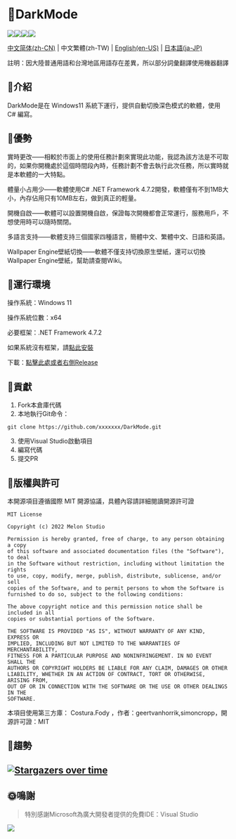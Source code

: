 # 🌙DarkMode

![](https://shields.io/badge/license-MIT-green)![](https://img.shields.io/github/stars/Melon-Studio/DarkMode)![](https://img.shields.io/github/issues/Melon-Studio/DarkMode)![](https://img.shields.io/github/forks/Melon-Studio/DarkMode)

[中文简体(zh-CN)](README.md) | 中文繁體(zh-TW) | [English(en-US)](README_EN.md) | [日本語(ja-JP)](README_JP.md)

註明：因大陸普通用語和台灣地區用語存在差異，所以部分詞彙翻譯使用機器翻譯

## 📂介紹

DarkMode是在 Windows11 系統下運行，提供自動切換深色模式的軟體，使用 C# 編寫。



## 🧡優勢

實時更改——相較於市面上的使用任務計劃來實現此功能，我認為該方法是不可取的，如果你開機處於這個時間段內時，任務計劃不會去執行此次任務，所以實時就是本軟體的一大特點。

體量小占用少——軟體使用C# .NET Framework 4.7.2開發，軟體僅有不到1MB大小，內存佔用只有10MB左右，做到真正的輕量。

開機自啟——軟體可以設置開機自啟，保證每次開機都會正常運行，服務用戶，不想使用時可以隨時關閉。

多語言支持——軟體支持三個國家四種語言，簡體中文、繁體中文、日語和英語。

Wallpaper Engine壁紙切換——軟體不僅支持切換原生壁紙，還可以切換Wallpaper Engine壁紙，幫助請查閱Wiki。



## 📀運行環境

操作系統：Windows 11

操作系統位數：x64

必要框架：.NET Framework 4.7.2

如果系統沒有框架，請[點此安裝](https://dotnet.microsoft.com/en-us/download/dotnet-framework/thank-you/net472-web-installer)

下載：[點擊此處或者右側Release](https://github.com/Melon-Studio/DarkMode/releases)



## 🎉貢獻

1. Fork本倉庫代碼
2. 本地執行Git命令：

```shell
git clone https://github.com/xxxxxxx/DarkMode.git
```

3. 使用Visual Studio啟動項目
4. 編寫代碼
5. 提交PR



## 🧷版權與許可

本開源項目遵循國際 MIT 開源協議，具體內容請詳細閱讀開源許可證

```
MIT License

Copyright (c) 2022 Melon Studio

Permission is hereby granted, free of charge, to any person obtaining a copy
of this software and associated documentation files (the "Software"), to deal
in the Software without restriction, including without limitation the rights
to use, copy, modify, merge, publish, distribute, sublicense, and/or sell
copies of the Software, and to permit persons to whom the Software is
furnished to do so, subject to the following conditions:

The above copyright notice and this permission notice shall be included in all
copies or substantial portions of the Software.

THE SOFTWARE IS PROVIDED "AS IS", WITHOUT WARRANTY OF ANY KIND, EXPRESS OR
IMPLIED, INCLUDING BUT NOT LIMITED TO THE WARRANTIES OF MERCHANTABILITY,
FITNESS FOR A PARTICULAR PURPOSE AND NONINFRINGEMENT. IN NO EVENT SHALL THE
AUTHORS OR COPYRIGHT HOLDERS BE LIABLE FOR ANY CLAIM, DAMAGES OR OTHER
LIABILITY, WHETHER IN AN ACTION OF CONTRACT, TORT OR OTHERWISE, ARISING FROM,
OUT OF OR IN CONNECTION WITH THE SOFTWARE OR THE USE OR OTHER DEALINGS IN THE
SOFTWARE.
```

本項目使用第三方庫： Costura.Fody ，作者：geertvanhorrik,simoncropp，開源許可證：MIT



## 📶趨勢

## [![Stargazers over time](https://starchart.cc/Melon-Studio/DarkMode.svg)](https://starchart.cc/Melon-Studio/DarkMode) 



## 🌞鳴謝

> 特別感謝Microsoft為廣大開發者提供的免費IDE：Visual Studio

![](https://visualstudio.microsoft.com/wp-content/uploads/2021/10/Product-Icon.svg)